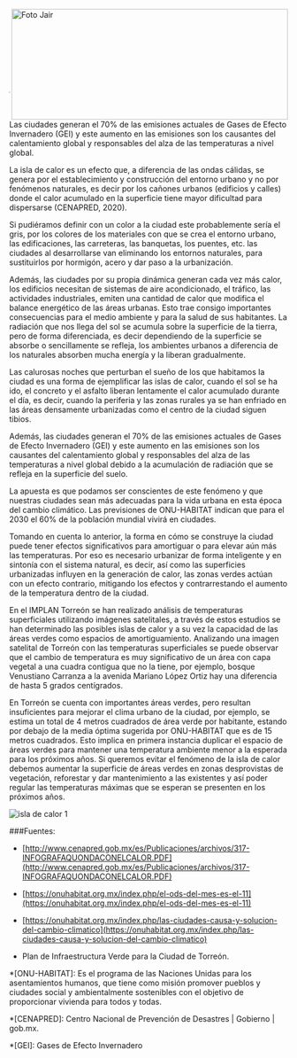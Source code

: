 <p>
   <a title="ir a Otras Publicaciones" href="http://www.trcimplan.gob.mx/autores/jair-miramontes-chavez.html"><img class="img-responsive contenido-imagen" src="../imagenes/128/arq-jair-miramontes-chavez-top2.png" align="right" alt="Foto Jair" width="500" height="200"></a>

</p>

</br></br></br></br></br></br></br></br>

---

Las ciudades generan el 70% de las emisiones actuales de Gases de Efecto Invernadero (GEI) y este aumento en las emisiones son los causantes del calentamiento global y responsables del alza de las temperaturas a nivel global.

La isla de calor es un efecto que, a diferencia de las ondas cálidas, se genera por el establecimiento y construcción del entorno urbano y no por fenómenos naturales, es decir por los cañones urbanos (edificios y calles) donde el calor acumulado en la superficie tiene mayor dificultad para dispersarse (CENAPRED, 2020).

Si pudiéramos definir con un color a la ciudad este probablemente sería el gris, por los colores de los materiales con que se crea el entorno urbano, las edificaciones, las carreteras, las banquetas, los puentes, etc. las ciudades al desarrollarse van eliminando los entornos naturales, para sustituirlos por hormigón, acero y dar paso a la urbanización.

Además, las ciudades por su propia dinámica generan cada vez más calor, los edificios necesitan de sistemas de aire acondicionado, el tráfico, las actividades industriales, emiten una cantidad de calor que modifica el balance energético de las áreas urbanas. Esto trae consigo importantes consecuencias para el medio ambiente y para la salud de sus habitantes.  La radiación que nos llega del sol se acumula sobre la superficie de la tierra, pero de forma diferenciada, es decir dependiendo de la superficie se absorbe o sencillamente se refleja, los ambientes urbanos a diferencia de los naturales absorben mucha energía y la liberan gradualmente.

Las calurosas noches que perturban el sueño de los que habitamos la ciudad es una forma de ejemplificar las islas de calor, cuando el sol se ha ido, el concreto y el asfalto liberan lentamente el calor acumulado durante el día, es decir, cuando la periferia y las zonas rurales ya se han enfriado en las áreas densamente urbanizadas como el centro de la ciudad siguen tibios.

Además, las ciudades generan el 70% de las emisiones actuales de Gases de Efecto Invernadero (GEI) y este aumento en las emisiones son los causantes del calentamiento global y responsables del alza de las temperaturas a nivel global debido a la acumulación de radiación que se refleja en la superficie del suelo.

La apuesta es que podamos ser conscientes de este fenómeno y que nuestras ciudades sean más adecuadas para la vida urbana en esta época del cambio climático. Las previsiones de ONU-HABITAT indican que para el 2030 el 60% de la población mundial vivirá en ciudades.

Tomando en cuenta lo anterior, la forma en cómo se construye la ciudad puede tener efectos significativos para amortiguar o para elevar aún más las temperaturas. Por eso es necesario urbanizar de forma inteligente y en sintonía con el sistema natural, es decir, así como las superficies urbanizadas influyen en la generación de calor, las zonas verdes actúan con un efecto contrario, mitigando los efectos y contrarrestando el aumento de la temperatura dentro de la ciudad.

En el IMPLAN Torreón se han realizado análisis de temperaturas superficiales utilizando imágenes satelitales, a través de estos estudios se han determinado las posibles islas de calor y a su vez la capacidad de las áreas verdes como espacios de amortiguamiento. Analizando una imagen satelital de Torreón con las temperaturas superficiales se puede observar que el cambio de temperatura es muy significativo de un área con capa vegetal a una cuadra contigua que no la tiene, por ejemplo, bosque Venustiano Carranza a la avenida Mariano López Ortiz hay una diferencia de hasta 5 grados centígrados.

En Torreón se cuenta con importantes áreas verdes, pero resultan insuficientes para mejorar el clima urbano de la ciudad, por ejemplo, se estima un total de 4 metros cuadrados de área verde por habitante, estando por debajo de la media óptima sugerida por ONU-HABITAT que es de 15 metros cuadrados. Esto implica en primera instancia duplicar el espacio de áreas verdes para mantener una temperatura ambiente menor a la esperada para los próximos años. Si queremos evitar el fenómeno de la isla de calor debemos aumentar la superficie de áreas verdes en zonas desprovistas de vegetación, reforestar y dar mantenimiento a las existentes y así poder regular las temperaturas máximas que se esperan se presenten en los próximos años.


<img class="img-responsive" src="isla-de-calor-urbana-oct-2021/ima01.jpg" alt="isla de calor 1">

###Fuentes:

- [http://www.cenapred.gob.mx/es/Publicaciones/archivos/317-INFOGRAFAQUONDACONELCALOR.PDF](http://www.cenapred.gob.mx/es/Publicaciones/archivos/317-INFOGRAFAQUONDACONELCALOR.PDF)

- [https://onuhabitat.org.mx/index.php/el-ods-del-mes-es-el-11](https://onuhabitat.org.mx/index.php/el-ods-del-mes-es-el-11)

- [https://onuhabitat.org.mx/index.php/las-ciudades-causa-y-solucion-del-cambio-climatico](https://onuhabitat.org.mx/index.php/las-ciudades-causa-y-solucion-del-cambio-climatico)

- Plan de Infraestructura Verde para la Ciudad de Torreón.

*[ONU-HABITAT]: Es el programa de las Naciones Unidas para los asentamientos humanos, que tiene como misión promover pueblos y ciudades social y ambientalmente sostenibles con el objetivo de proporcionar vivienda para todos y todas.

*[CENAPRED]: Centro Nacional de Prevención de Desastres | Gobierno | gob.mx.

*[GEI]: Gases de Efecto Invernadero
